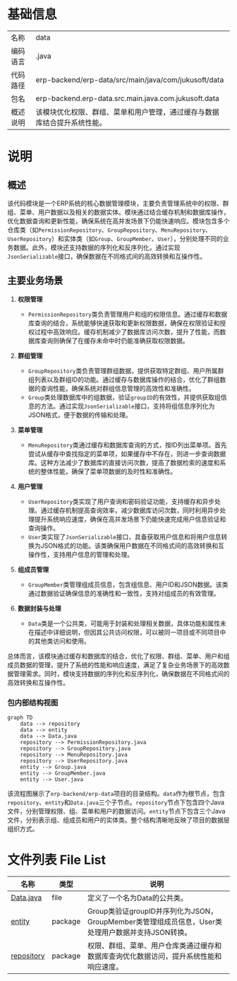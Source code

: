 # 基础信息

|      |      |
|------|------|
| 名称 | data |
| 编码语言 | .java |
| 代码路径 | erp-backend/erp-data/src/main/java/com/jukusoft/data |
| 包名 | erp-backend.erp-data.src.main.java.com.jukusoft.data |
| 概述说明 | 该模块优化权限、群组、菜单和用户管理，通过缓存与数据库结合提升系统性能。 |

# 说明

## 概述

该代码模块是一个ERP系统的核心数据管理模块，主要负责管理系统中的权限、群组、菜单、用户数据以及相关的数据实体。模块通过结合缓存机制和数据库操作，优化数据查询和更新性能，确保系统在高并发场景下仍能快速响应。模块包含多个仓库类（如`PermissionRepository`、`GroupRepository`、`MenuRepository`、`UserRepository`）和实体类（如`Group`、`GroupMember`、`User`），分别处理不同的业务数据。此外，模块还支持数据的序列化和反序列化，通过实现`JsonSerializable`接口，确保数据在不同格式间的高效转换和互操作性。

## 主要业务场景

1. **权限管理**  
   - `PermissionRepository`类负责管理用户和组的权限信息。通过缓存和数据库查询的结合，系统能够快速获取和更新权限数据，确保在权限验证和授权过程中高效响应。缓存机制减少了数据库访问次数，提升了性能，而数据库查询则确保了在缓存未命中时仍能准确获取权限数据。

2. **群组管理**  
   - `GroupRepository`类负责管理群组数据，提供获取特定群组、用户所属群组列表以及群组ID的功能。通过缓存与数据库操作的结合，优化了群组数据的查询性能，确保系统对群组信息管理的高效性和准确性。
   - `Group`类处理数据库中的组数据，验证`groupID`的有效性，并提供获取组信息的方法。通过实现`JsonSerializable`接口，支持将组信息序列化为JSON格式，便于数据的传输和处理。

3. **菜单管理**  
   - `MenuRepository`类通过缓存和数据库查询的方式，按ID列出菜单项。首先尝试从缓存中查找指定的菜单项，如果缓存中不存在，则进一步查询数据库。这种方法减少了数据库的直接访问次数，提高了数据检索的速度和系统的整体性能，确保了菜单项数据的及时性和准确性。

4. **用户管理**  
   - `UserRepository`类实现了用户查询和密码验证功能，支持缓存和异步处理。通过缓存机制提高查询效率，减少数据库访问次数，同时利用异步处理提升系统响应速度，确保在高并发场景下仍能快速完成用户信息验证和查询操作。
   - `User`类实现了`JsonSerializable`接口，具备获取用户信息和将用户信息转换为JSON格式的功能。该类确保用户数据在不同格式间的高效转换和互操作性，支持用户信息的管理和处理。

5. **组成员管理**  
   - `GroupMember`类管理组成员信息，包含组信息、用户ID和JSON数据。该类通过数据验证确保信息的准确性和一致性，支持对组成员的有效管理。

6. **数据封装与处理**  
   - `Data`类是一个公共类，可能用于封装和处理相关数据，具体功能和属性未在描述中详细说明，但因其公共访问权限，可以被同一项目或不同项目中的其他类访问和使用。

总体而言，该模块通过缓存和数据库的结合，优化了权限、群组、菜单、用户和组成员数据的管理，提升了系统的性能和响应速度，满足了复杂业务场景下的高效数据管理需求。同时，模块支持数据的序列化和反序列化，确保数据在不同格式间的高效转换和互操作性。


### 包内部结构视图

```mermaid
graph TD
    data --> repository
    data --> entity
    data --> Data.java
    repository --> PermissionRepository.java
    repository --> GroupRepository.java
    repository --> MenuRepository.java
    repository --> UserRepository.java
    entity --> Group.java
    entity --> GroupMember.java
    entity --> User.java
```

该流程图展示了`erp-backend/erp-data`项目的目录结构。`data`作为根节点，包含`repository`、`entity`和`Data.java`三个子节点。`repository`节点下包含四个Java文件，分别管理权限、组、菜单和用户的数据访问。`entity`节点下包含三个Java文件，分别表示组、组成员和用户的实体类。整个结构清晰地反映了项目的数据层组织方式。

# 文件列表 File List

| 名称   | 类型  | 说明 |
|-------|------|-------------|
| [Data.java](Data.md) | file | 定义了一个名为Data的公共类。 |
| [entity](entity/_module.md) | package | Group类验证groupID并序列化为JSON，GroupMember类管理组成员信息，User类处理用户数据并支持JSON转换。 |
| [repository](repository/_module.md) | package | 权限、群组、菜单、用户仓库类通过缓存和数据库查询优化数据访问，提升系统性能和响应速度。 |


